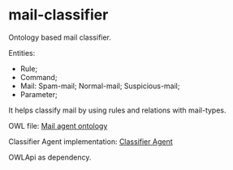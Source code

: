 # mail-classifier
Ontology based mail classifier.

Entities:
* Rule;
* Command;
* Mail:
 Spam-mail;
 Normal-mail;
 Suspicious-mail;
* Parameter;

It helps classify mail by using rules and relations with mail-types.

OWL file: [Mail agent ontology](../blob/master/src/main/owl/root-ontology.owx)

Classifier Agent implementation: [Classifier Agent](../master/src/main/java/classifier/MailClassifierAgent.java)

OWLApi as dependency.
